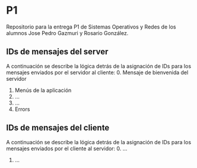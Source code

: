 # P1
Repositorio para la entrega P1 de Sistemas Operativos y Redes de los alumnos Jose Pedro Gazmuri y Rosario González.

## IDs de mensajes del server
A continuación se describe la lógica detrás de la asignación de IDs para los mensajes enviados por el servidor al cliente:
0. Mensaje de bienvenida del servidor
1. Menús de la aplicación
2. ...
3. ...
4. Errors

## IDs de mensajes del cliente
A continuación se describe la lógica detrás de la asignación de IDs para los mensajes enviados por el cliente al servidor:
0. ...
1. ...

